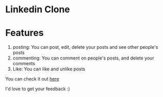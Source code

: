 # Linkedin Clone


# Features
1. posting: You can post, edit, delete your posts and see other people's posts
2. commenting: You can comment on people's posts, and delete your comments
3. Like: You can like and unlike posts

You can check it out [here](https://linkedin-clone-3434a.web.app/)

I'd love to get your feedback :)
